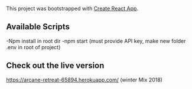 This project was bootstrapped with [Create React App](https://github.com/facebook/create-react-app).

## Available Scripts

-Npm install in root dir 
-npm start (must provide API key, make new folder .env in root of project) 


## Check out the live version 
https://arcane-retreat-65894.herokuapp.com/ (winter Mix 2018) 
